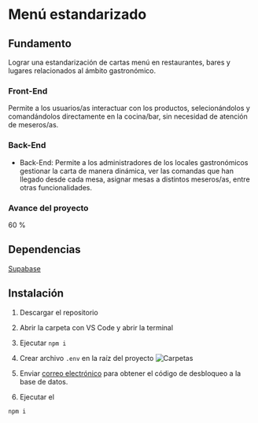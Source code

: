 # Menú estandarizado

## Fundamento
Lograr una estandarización de cartas menú en restaurantes, bares y lugares relacionados al ámbito gastronómico.

### Front-End
Permite a los usuarios/as interactuar con los productos, selecionándolos y comandándolos directamente en la cocina/bar, sin necesidad de atención de meseros/as.

### Back-End
- Back-End: Permite a los administradores de los locales gastronómicos gestionar la carta de manera dinámica, ver las comandas que han llegado desde cada mesa, asignar mesas a distintos meseros/as, entre otras funcionalidades.

### Avance del proyecto
60 %

## Dependencias
[Supabase](https://supabase.com/)


## Instalación

1. Descargar el repositorio

2. Abrir la carpeta con VS Code y abrir la terminal

3. Ejecutar ```npm i```

4. Crear archivo `.env` en la raíz del proyecto
![Carpetas](https://user-images.githubusercontent.com/19751976/235373331-ff085b6a-8625-4e11-9d3c-7420e127b87e.png)

5. Enviar [correo electrónico](ctapia.macaya@gmail.com) para obtener el código de desbloqueo a la base de datos.

6. Ejecutar el 
```
npm i
```
